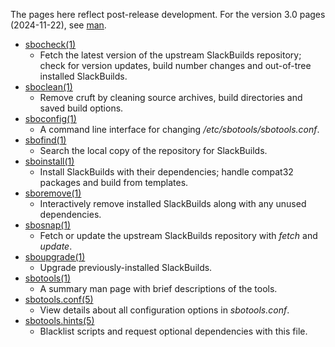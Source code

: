 The pages here reflect post-release development. For the version 3.0 pages (2024-11-22), see [man](/sbotools/man/).

* [sbocheck(1)](sbocheck.1.md)
    * Fetch the latest version of the upstream SlackBuilds repository; check for version updates, build number changes and out-of-tree installed SlackBuilds.
* [sboclean(1)](sboclean.1.md)
    * Remove cruft by cleaning source archives, build directories and saved build options.
* [sboconfig(1)](sboconfig.1.md)
    * A command line interface for changing */etc/sbotools/sbotools.conf*.
* [sbofind(1)](sbofind.1.md)
    * Search the local copy of the repository for SlackBuilds.
* [sboinstall(1)](sboinstall.1.md)
    * Install SlackBuilds with their dependencies; handle compat32 packages and build from templates.
* [sboremove(1)](sboremove.1.md)
    * Interactively remove installed SlackBuilds along with any unused dependencies.
* [sbosnap(1)](sbosnap.1.md)
    * Fetch or update the upstream SlackBuilds repository with *fetch* and *update*.
* [sboupgrade(1)](sboupgrade.1.md)
    * Upgrade previously-installed SlackBuilds.
* [sbotools(1)](sbotools.1.md)
    * A summary man page with brief descriptions of the tools.
* [sbotools.conf(5)](sbotools.conf.5.md)
    * View details about all configuration options in *sbotools.conf*.
* [sbotools.hints(5)](sbotools.hints.5.md)
    * Blacklist scripts and request optional dependencies with this file.
